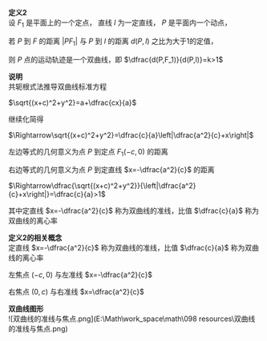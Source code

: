 **定义2**  
设 $F_1$ 是平面上的一个定点， 直线 $l$ 为一定直线， $P$ 是平面内一个动点，  
  
若 $P$ 到 $F$ 的距离 $|PF_1|$ 与 $P$ 到 $l$ 的距离 $d(P,l)$ 之比为大于1的定值，  
  
则 $P$ 点的运动轨迹是一个双曲线，即 $\dfrac{d(P,F_1)}{d(P,l)}=k>1$  
  
**说明**  
共轭根式法推导双曲线标准方程  
  
$\sqrt{(x+c)^2+y^2}=a+\dfrac{cx}{a}$  
  
继续化简得  
  
$\Rightarrow\sqrt{(x+c)^2+y^2}=\dfrac{c}{a}\left|\dfrac{a^2}{c}+x\right|$  
  
左边等式的几何意义为点 $P$ 到定点 $F_1(-c,0)$ 的距离  
  
右边等式的几何意义为点 $P$ 到定直线 $x=-\dfrac{a^2}{c}$ 的距离  
  
$\Rightarrow\dfrac{\sqrt{(x+c)^2+y^2}}{\left|\dfrac{a^2}{c}+x\right|}=\dfrac{c}{a}>1$  
  
其中定直线 $x=-\dfrac{a^2}{c}$ 称为双曲线的准线，比值 $\dfrac{c}{a}$ 称为双曲线的离心率  
  
**定义2的相关概念**  
定直线 $x=-\dfrac{a^2}{c}$ 称为双曲线的准线，比值 $\dfrac{c}{a}$ 称为双曲线的离心率  
  
左焦点 $(-c,0)$ 与左准线 $x=-\dfrac{a^2}{c}$  
  
右焦点 $(0,c)$ 与右准线 $x=\dfrac{a^2}{c}$  
  
**双曲线图形**  
![双曲线的准线与焦点.png](E:\Math\work_space\math\098 resources\双曲线的准线与焦点.png)  
